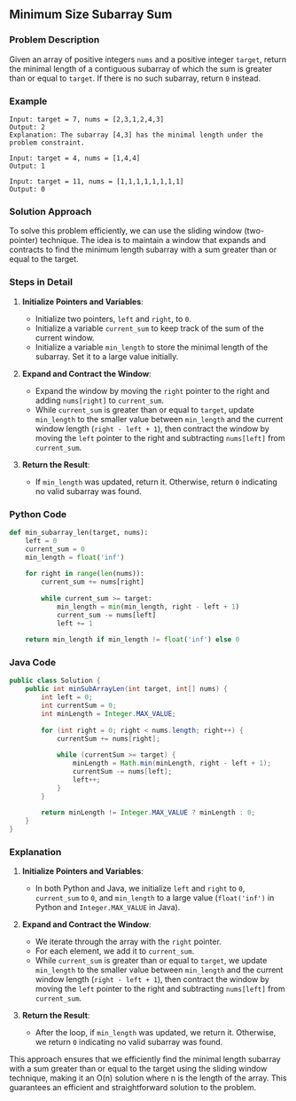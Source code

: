 ## Minimum Size Subarray Sum

### Problem Description
Given an array of positive integers `nums` and a positive integer `target`, return the minimal length of a contiguous subarray of which the sum is greater than or equal to `target`. If there is no such subarray, return `0` instead.

### Example
```
Input: target = 7, nums = [2,3,1,2,4,3]
Output: 2
Explanation: The subarray [4,3] has the minimal length under the problem constraint.
```
```
Input: target = 4, nums = [1,4,4]
Output: 1
```
```
Input: target = 11, nums = [1,1,1,1,1,1,1,1]
Output: 0
```

### Solution Approach
To solve this problem efficiently, we can use the sliding window (two-pointer) technique. The idea is to maintain a window that expands and contracts to find the minimum length subarray with a sum greater than or equal to the target.

### Steps in Detail

1. **Initialize Pointers and Variables**:
   - Initialize two pointers, `left` and `right`, to `0`.
   - Initialize a variable `current_sum` to keep track of the sum of the current window.
   - Initialize a variable `min_length` to store the minimal length of the subarray. Set it to a large value initially.

2. **Expand and Contract the Window**:
   - Expand the window by moving the `right` pointer to the right and adding `nums[right]` to `current_sum`.
   - While `current_sum` is greater than or equal to `target`, update `min_length` to the smaller value between `min_length` and the current window length (`right - left + 1`), then contract the window by moving the `left` pointer to the right and subtracting `nums[left]` from `current_sum`.

3. **Return the Result**:
   - If `min_length` was updated, return it. Otherwise, return `0` indicating no valid subarray was found.

### Python Code
```python
def min_subarray_len(target, nums):
    left = 0
    current_sum = 0
    min_length = float('inf')
    
    for right in range(len(nums)):
        current_sum += nums[right]
        
        while current_sum >= target:
            min_length = min(min_length, right - left + 1)
            current_sum -= nums[left]
            left += 1
    
    return min_length if min_length != float('inf') else 0
```

### Java Code
```java
public class Solution {
    public int minSubArrayLen(int target, int[] nums) {
        int left = 0;
        int currentSum = 0;
        int minLength = Integer.MAX_VALUE;
        
        for (int right = 0; right < nums.length; right++) {
            currentSum += nums[right];
            
            while (currentSum >= target) {
                minLength = Math.min(minLength, right - left + 1);
                currentSum -= nums[left];
                left++;
            }
        }
        
        return minLength != Integer.MAX_VALUE ? minLength : 0;
    }
}
```

### Explanation

1. **Initialize Pointers and Variables**:
   - In both Python and Java, we initialize `left` and `right` to `0`, `current_sum` to `0`, and `min_length` to a large value (`float('inf')` in Python and `Integer.MAX_VALUE` in Java).

2. **Expand and Contract the Window**:
   - We iterate through the array with the `right` pointer.
   - For each element, we add it to `current_sum`.
   - While `current_sum` is greater than or equal to `target`, we update `min_length` to the smaller value between `min_length` and the current window length (`right - left + 1`), then contract the window by moving the `left` pointer to the right and subtracting `nums[left]` from `current_sum`.

3. **Return the Result**:
   - After the loop, if `min_length` was updated, we return it. Otherwise, we return `0` indicating no valid subarray was found.

This approach ensures that we efficiently find the minimal length subarray with a sum greater than or equal to the target using the sliding window technique, making it an O(n) solution where n is the length of the array. This guarantees an efficient and straightforward solution to the problem.